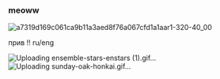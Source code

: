 ### meoww

![a7319d169c061ca9b11a3aed8f76a067cfd1a1aar1-320-40_00](https://github.com/kissimiu/kissimiu/assets/147923704/aad5bbce-afc9-463e-aeca-1415fd84a789)

прив !! ru/eng

![Uploading ensemble-stars-enstars (1).gif…]()
![Uploading sunday-oak-honkai.gif…]()
